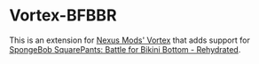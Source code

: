 # Vortex-BFBBR
This is an extension for [Nexus Mods' Vortex](https://github.com/Nexus-Mods/Vortex) that adds support for [SpongeBob SquarePants: Battle for Bikini Bottom - Rehydrated](https://store.steampowered.com/app/969990/).
